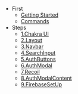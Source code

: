 * First
    * [Getting Started](foreword/1getting_start.md)
    * [Commands](foreword/2commands.md)
* Steps
    * [1.Chakra UI](steps/1chakra.md)
    * [2.Layout](steps/2layout.md)
    * [3.Navbar](steps/3navbar.md)
    * [4.SearchInput](steps/4searchInput.md)
    * [5.AuthButtons](steps/5authButtons.md)
    * [6.AuthModal](steps/6authModal.md)
    * [7.Recoil](steps/7recoil.md)
    * [8.AuthModalContent](steps/8AuthModalContent.md)
    * [9.FirebaseSetUp](steps/9FirebaseSetUp.md)
